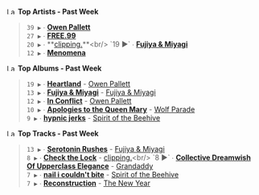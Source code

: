 <!--START_LASTFM_ARTISTS:{"period": "7day", "rows": 5}-->
<a href="https://last.fm" target="_blank"><img src="https://user-images.githubusercontent.com/17434202/215290617-e793598d-d7c9-428f-9975-156db1ba89cc.svg" alt="Last.fm Logo" width="18" height="13"/></a> **Top Artists - Past Week**

> `39 ▶️` ∙ **[Owen Pallett](https://www.last.fm/music/Owen+Pallett)**<br/>
> `27 ▶️` ∙ **[FREE.99](https://www.last.fm/music/FREE.99)**<br/>
> `20 ▶️` ∙ **[clipping.](https://www.last.fm/music/clipping.)**<br/>
> `19 ▶️` ∙ **[Fujiya & Miyagi](https://www.last.fm/music/Fujiya+&+Miyagi)**<br/>
> `12 ▶️` ∙ **[Menomena](https://www.last.fm/music/Menomena)**<br/>
<!--END_LASTFM_ARTISTS-->

<!--START_LASTFM_ALBUMS:{"period": "7day", "rows": 5}-->
<a href="https://last.fm" target="_blank"><img src="https://user-images.githubusercontent.com/17434202/215290617-e793598d-d7c9-428f-9975-156db1ba89cc.svg" alt="Last.fm Logo" width="18" height="13"/></a> **Top Albums - Past Week**

> `19 ▶️` ∙ **[Heartland](https://www.last.fm/music/Owen+Pallett/Heartland)** - [Owen Pallett](https://www.last.fm/music/Owen+Pallett)<br/>
> `13 ▶️` ∙ **[Fujiya & Miyagi](https://www.last.fm/music/Fujiya+&+Miyagi/Fujiya+&+Miyagi)** - [Fujiya & Miyagi](https://www.last.fm/music/Fujiya+&+Miyagi)<br/>
> `12 ▶️` ∙ **[In Conflict](https://www.last.fm/music/Owen+Pallett/In+Conflict)** - [Owen Pallett](https://www.last.fm/music/Owen+Pallett)<br/>
> `10 ▶️` ∙ **[Apologies to the Queen Mary](https://www.last.fm/music/Wolf+Parade/Apologies+to+the+Queen+Mary)** - [Wolf Parade](https://www.last.fm/music/Wolf+Parade)<br/>
> `9 ▶️` ∙ **[hypnic jerks](https://www.last.fm/music/Spirit+of+the+Beehive/hypnic+jerks)** - [Spirit of the Beehive](https://www.last.fm/music/Spirit+of+the+Beehive)<br/>
<!--END_LASTFM_ALBUMS-->

<!--START_LASTFM_TRACKS:{"period": "7day", "rows": 5}-->
<a href="https://last.fm" target="_blank"><img src="https://user-images.githubusercontent.com/17434202/215290617-e793598d-d7c9-428f-9975-156db1ba89cc.svg" alt="Last.fm Logo" width="18" height="13"/></a> **Top Tracks - Past Week**

> `13 ▶️` ∙ **[Serotonin Rushes](https://www.last.fm/music/Fujiya+&+Miyagi/_/Serotonin+Rushes)** - [Fujiya & Miyagi](https://www.last.fm/music/Fujiya+&+Miyagi)<br/>
> `8 ▶️` ∙ **[Check the Lock](https://www.last.fm/music/clipping./_/Check+the+Lock)** - [clipping.](https://www.last.fm/music/clipping.)<br/>
> `8 ▶️` ∙ **[Collective Dreamwish Of Upperclass Elegance](https://www.last.fm/music/Grandaddy/_/Collective+Dreamwish+Of+Upperclass+Elegance)** - [Grandaddy](https://www.last.fm/music/Grandaddy)<br/>
> `7 ▶️` ∙ **[nail i couldn't bite](https://www.last.fm/music/Spirit+of+the+Beehive/_/nail+i+couldn%27t+bite)** - [Spirit of the Beehive](https://www.last.fm/music/Spirit+of+the+Beehive)<br/>
> `7 ▶️` ∙ **[Reconstruction](https://www.last.fm/music/The+New+Year/_/Reconstruction)** - [The New Year](https://www.last.fm/music/The+New+Year)<br/>
<!--END_LASTFM_TRACKS-->